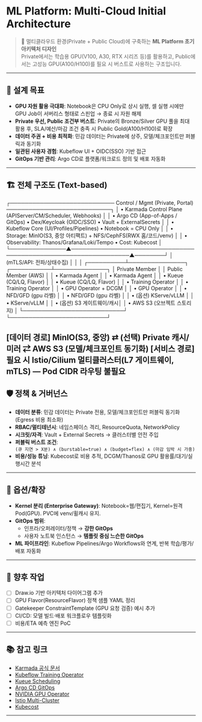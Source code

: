 # ML Platform: Multi-Cloud Initial Architecture

> 🚀 멀티클라우드 환경(Private + Public Cloud)에 구축하는 **ML Platform 초기 아키텍처 디자인**  
> Private에서는 학습용 GPU(V100, A30, RTX 시리즈 등)를 활용하고, Public에서는 고성능 GPU(A100/H100)를 필요 시 버스트로 사용하는 구조입니다.  

---

## 🎯 설계 목표
- **GPU 자원 활용 극대화**: Notebook은 CPU Only로 상시 실행, 셀 실행 시에만 GPU Job이 서버리스 형태로 스핀업 → 종료 시 자원 해제  
- **Private 우선, Public 조건부 버스트**: Private의 Bronze/Silver GPU 풀을 최대 활용 후, SLA/예산/마감 조건 충족 시 Public Gold(A100/H100)로 확장  
- **데이터 주권 + 비용 최적화**: 민감 데이터는 Private에 상주, 모델/체크포인트만 퍼블릭과 동기화  
- **일관된 사용자 경험**: Kubeflow UI + OIDC(SSO) 기반 접근  
- **GitOps 기반 관리**: Argo CD로 플랫폼/워크로드 정의 및 배포 자동화  

---

## 🏗 전체 구조도 (Text-based)
┌──────────────────────────── Control / Mgmt (Private, Portal) ────────────────────────────┐
│ • Karmada Control Plane (APIServer/CM/Scheduler, Webhooks)                               │
│ • Argo CD (App-of-Apps / GitOps)   • Dex/Keycloak (OIDC/SSO)   • Vault + ExternalSecrets │
│ • Kubeflow Core (UI/Profiles/Pipelines)  • Notebook = CPU Only                           │
│ • Storage: MinIO(S3, 중앙 아티팩트) + NFS/CephFS(RWX 홈/코드/venv)                          │
│ • Observability: Thanos/Grafana/Loki/Tempo  • Cost: Kubecost                             │
└───────────────▲──────────────────────────────────────────────────────────────────▲────────┘
                │ (mTLS/API: 전파/상태수집)                                       │
                │                                                                  │
     ┌──────────┴───────────────┐                                      ┌───────────┴──────────────┐
     │     Private Member        │                                      │     Public Member (AWS)  │
     │  • Karmada Agent          │                                      │  • Karmada Agent         │
     │  • Kueue (CQ/LQ, Flavor)  │                                      │  • Kueue (CQ/LQ, Flavor) │
     │  • Training Operator      │                                      │  • Training Operator     │
     │  • GPU Operator + DCGM    │                                      │  • GPU Operator          │
     │  • NFD/GFD (gpu 라벨)     │                                      │  • NFD/GFD (gpu 라벨)    │
     │  • (옵션) KServe/vLLM     │                                      │  • KServe/vLLM           │
     │  • (옵션) S3 게이트웨이/캐시│                                      │  • AWS S3 (오브젝트 스토리지) │
     └───────────────────────────┘                                      └──────────────────────────┘

[데이터 경로]  MinIO(S3, 중앙)  ⇄  (선택) Private 캐시/미러  ⇄  AWS S3 (모델/체크포인트 동기화)
[서비스 경로]  필요 시 Istio/Cilium 멀티클러스터(L7 게이트웨이, mTLS) — Pod CIDR 라우팅 불필요
---

## 🛡 정책 & 거버넌스
- **데이터 분류**: 민감 데이터는 Private 전용, 모델/체크포인트만 퍼블릭 동기화 (Egress 비용 최소화)
- **RBAC/멀티테넌시**: 네임스페이스 격리, ResourceQuota, NetworkPolicy
- **시크릿/자격**: Vault + External Secrets → 클러스터별 안전 주입
- **퍼블릭 버스트 조건**:  
  `(큐 지연 > X분) ∧ (burstable=true) ∧ (budget=flex) ∧ (마감 임박 시 가중)`
- **비용/성능 튜닝**: Kubecost로 비용 추적, DCGM/Thanos로 GPU 활용률/대기/실행시간 분석

---

## 🔧 옵션/확장
- **Kernel 분리 (Enterprise Gateway)**: Notebook=웹/편집기, Kernel=원격 Pod(GPU). PVC에 venv/휠캐시 유지.
- **GitOps 범위**:  
  - 인프라/오퍼레이터/정책 → **강한 GitOps**  
  - 사용자 노트북 인스턴스 → **템플릿 중심 느슨한 GitOps**
- **ML 파이프라인**: Kubeflow Pipelines/Argo Workflows와 연계, 반복 학습/평가/배포 자동화

---

## 📌 향후 작업
- [ ] Draw.io 기반 아키텍처 다이어그램 추가  
- [ ] GPU Flavor(ResourceFlavor) 정책 샘플 YAML 정리  
- [ ] Gatekeeper ConstraintTemplate (GPU 요청 검증) 예시 추가  
- [ ] CI/CD: 모델 빌드·배포 워크플로우 템플릿화  
- [ ] 비용/ETA 예측 엔진 PoC  

---

## 📚 참고 링크
- [Karmada 공식 문서](https://karmada.io/)  
- [Kubeflow Training Operator](https://www.kubeflow.org/docs/components/training/)  
- [Kueue Scheduling](https://kueue.sigs.k8s.io/)  
- [Argo CD GitOps](https://argo-cd.readthedocs.io/)  
- [NVIDIA GPU Operator](https://docs.nvidia.com/datacenter/cloud-native/gpu-operator/overview.html)  
- [Istio Multi-Cluster](https://istio.io/latest/docs/setup/install/multicluster/)  
- [Kubecost](https://www.kubecost.com/)  

---
